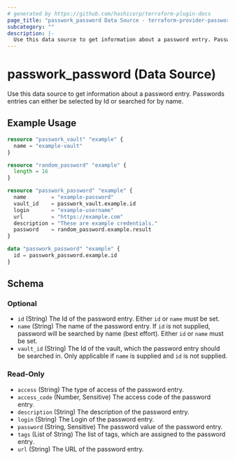 ```yaml
---
# generated by https://github.com/hashicorp/terraform-plugin-docs
page_title: "passwork_password Data Source - terraform-provider-passwork"
subcategory: ""
description: |-
  Use this data source to get information about a password entry. Passwords entries can either be selected by Id or searched for by name.
---
```


# passwork_password (Data Source)

Use this data source to get information about a password entry. Passwords entries can either be selected by Id or searched for by name.

## Example Usage

```terraform
resource "passwork_vault" "example" {
  name = "example-vault"
}

resource "random_password" "example" {
  length = 16
}

resource "passwork_password" "example" {
  name        = "example-password"
  vault_id    = passwork_vault.example.id
  login       = "example-username"
  url         = "https://example.com"
  description = "These are example credentials."
  password    = random_password.example.result
}

data "passwork_password" "example" {
  id = passwork_password.example.id
}
```

<!-- schema generated by tfplugindocs -->
## Schema

### Optional

- `id` (String) The Id of the password entry. Either `id` or `name` must be set.
- `name` (String) The name of the password entry. If `id` is not supplied, password will be searched by name (best effort). Either `id` or `name` must be set.
- `vault_id` (String) The Id of the vault, which the password entry should be searched in. Only applicable if `name` is supplied and `id` is not supplied.

### Read-Only

- `access` (String) The type of access of the password entry.
- `access_code` (Number, Sensitive) The access code of the password entry.
- `description` (String) The description of the password entry.
- `login` (String) The Login of the password entry.
- `password` (String, Sensitive) The password value of the password entry.
- `tags` (List of String) The list of tags, which are assigned to the password entry.
- `url` (String) The URL of the password entry.
